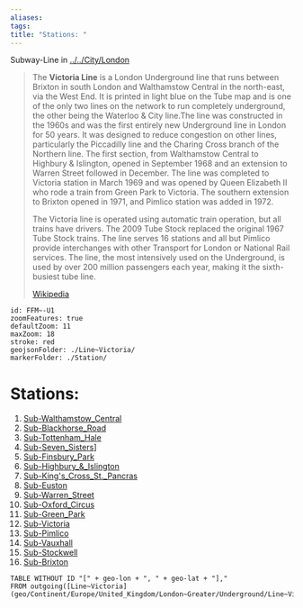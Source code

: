 ```yaml
---
aliases: 
tags: 
title: "Stations: "
---
```

Subway-Line in [../../City/London](../../City/London) 

> The **Victoria Line** is a London Underground line that runs between Brixton in south London and Walthamstow Central in the north-east, via the West End. It is printed in light blue on the Tube map and is one of the only two lines on the network to run completely underground, the other being the Waterloo & City line.The line was constructed in the 1960s and was the first entirely new Underground line in London for 50 years. It was designed to reduce congestion on other lines, particularly the Piccadilly line and the Charing Cross branch of the Northern line. The first section, from Walthamstow Central to Highbury & Islington, opened in September 1968 and an extension to Warren Street followed in December. The line was completed to Victoria station in March 1969 and was opened by Queen Elizabeth II who rode a train from Green Park to Victoria. The southern extension to Brixton opened in 1971, and Pimlico station was added in 1972.
>
> The Victoria line is operated using automatic train operation, but all trains have drivers. The 2009 Tube Stock replaced the original 1967 Tube Stock trains. The line serves 16 stations and all but Pimlico provide interchanges with other Transport for London or National Rail services. The line, the most intensively used on the Underground, is used by over 200 million passengers each year, making it the sixth-busiest tube line.
>
> [Wikipedia](https://en.wikipedia.org/wiki/Victoria%20line)


```leaflet
id: FFM~-U1
zoomFeatures: true 
defaultZoom: 11 
maxZoom: 18
stroke: red
geojsonFolder: ./Line~Victoria/
markerFolder: ./Station/
```


# Stations: 
1.	[Sub-Walthamstow_Central](geo/Continent/Europe/United_Kingdom/London~Greater/Underground/Station/Sub-Walthamstow_Central.md) 
2.	[Sub-Blackhorse_Road](geo/Continent/Europe/United_Kingdom/London~Greater/Underground/Station/Sub-Blackhorse_Road.md) 
6.	[Sub-Tottenham_Hale](geo/Continent/Europe/United_Kingdom/London~Greater/Underground/Station/Sub-Tottenham_Hale.md) 
7.	[Sub-Seven_Sisters](geo/Continent/Europe/United_Kingdom/London~Greater/Underground/Station/Sub-Seven_Sisters.md)] 
11.	[Sub-Finsbury_Park](geo/Continent/Europe/United_Kingdom/London~Greater/Underground/Station/Sub-Finsbury_Park.md) 
15.	[Sub-Highbury_&_Islington](geo/Continent/Europe/United_Kingdom/London~Greater/Underground/Station/Sub-Highbury_&_Islington.md) 
19.	[Sub-King's_Cross_St._Pancras](geo/Continent/Europe/United_Kingdom/London~Greater/Underground/Station/Sub-King's_Cross_St._Pancras.md) 
23.	[Sub-Euston](geo/Continent/Europe/United_Kingdom/London~Greater/Underground/Station/Sub-Euston.md) 
27.	[Sub-Warren_Street](geo/Continent/Europe/United_Kingdom/London~Greater/Underground/Station/Sub-Warren_Street.md) 
31.	[Sub-Oxford_Circus](geo/Continent/Europe/United_Kingdom/London~Greater/Underground/Station/Sub-Oxford_Circus.md) 
35.	[Sub-Green_Park](geo/Continent/Europe/United_Kingdom/London~Greater/Underground/Station/Sub-Green_Park.md) 
39.	[Sub-Victoria](geo/Continent/Europe/United_Kingdom/London~Greater/Underground/Station/Sub-Victoria.md) 
43.	[Sub-Pimlico](geo/Continent/Europe/United_Kingdom/London~Greater/Underground/Station/Sub-Pimlico.md) 
44.	[Sub-Vauxhall](geo/Continent/Europe/United_Kingdom/London~Greater/Underground/Station/Sub-Vauxhall.md) 
48.	[Sub-Stockwell](geo/Continent/Europe/United_Kingdom/London~Greater/Underground/Station/Sub-Stockwell.md) 
49.	[Sub-Brixton](geo/Continent/Europe/United_Kingdom/London~Greater/Underground/Station/Sub-Brixton.md) 

```dataview
TABLE WITHOUT ID "[" + geo-lon + ", " + geo-lat + "],"
FROM outgoing([Line~Victoria](geo/Continent/Europe/United_Kingdom/London~Greater/Underground/Line~Victoria.md))
```




